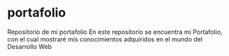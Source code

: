 # portafolio
Repositorio de mi portafolio
En este repositorio se encuentra mi Portafolio, con el cual mostraré mis conocimientos adquiridos en el mundo del Desarrollo Web

